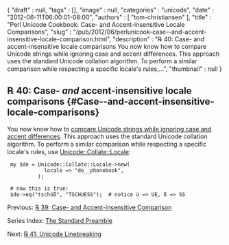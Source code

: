 {
   "draft" : null,
   "tags" : [],
   "image" : null,
   "categories" : "unicode",
   "date" : "2012-06-11T06:00:01-08:00",
   "authors" : [
      "tom-christiansen"
   ],
   "title" : "Perl Unicode Cookbook: Case- and Accent-insensitive Locale Comparisons",
   "slug" : "/pub/2012/06/perlunicook-case--and-accent-insensitive-locale-comparison.html",
   "description" : "℞ 40: Case- and accent-insensitive locale comparisons You now know how to compare Unicode strings while ignoring case and accent differences. This approach uses the standard Unicode collation algorithm. To perform a similar comparison while respecting a speciﬁc locale's rules,...",
   "thumbnail" : null
}





℞ 40: Case- *and* accent-insensitive locale comparisons {#Case--and-accent-insensitive-locale-comparisons}
-------------------------------------------------------

You now know how to [compare Unicode strings while ignoring case and
accent
differences](/media/_pub_2012_06_perlunicook-case--and-accent-insensitive-locale-comparison/perlunicook-case--and-accent-insensitive-comparison.html).
This approach uses the standard Unicode collation algorithm. To perform
a similar comparison while respecting a speciﬁc locale's rules, use
[Unicode::Collate::Locale](http://search.cpan.org/perldoc?Unicode::Collate::Locale):

     my $de = Unicode::Collate::Locale->new(
                locale => "de__phonebook",
              );

     # now this is true:
     $de->eq("tschüß", "TSCHUESS");  # notice ü => UE, ß => SS

Previous: [℞ 39: Case- and Accent-insensitive
Comparison](/media/_pub_2012_06_perlunicook-case--and-accent-insensitive-locale-comparison/perlunicook-case--and-accent-insensitive-comparison.html)

Series Index: [The Standard
Preamble](/media/_pub_2012_06_perlunicook-case--and-accent-insensitive-locale-comparison/perlunicook-standard-preamble.html)

Next: [℞ 41: Unicode
Linebreaking](/media/_pub_2012_06_perlunicook-case--and-accent-insensitive-locale-comparison/perlunicook-unicode-linebreaking.html)


